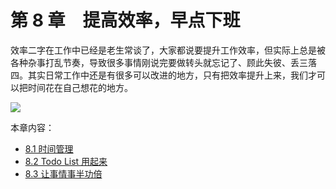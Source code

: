 # 第 8 章　提高效率，早点下班

效率二字在工作中已经是老生常谈了，大家都说要提升工作效率，但实际上总是被各种杂事打乱节奏，导致很多事情刚说完要做转头就忘记了、顾此失彼、丢三落四。其实日常工作中还是有很多可以改进的地方，只有把效率提升上来，我们才可以把时间花在自己想花的地方。

![](https://github-imglib-1255459943.cos.ap-chengdu.myqcloud.com/my-career-new-3-1.png)


本章内容：
- [8.1 时间管理](./8.1.md)
- [8.2 Todo List 用起来](./8.2.md)
- [8.3 让事情事半功倍](./8.3.md)
